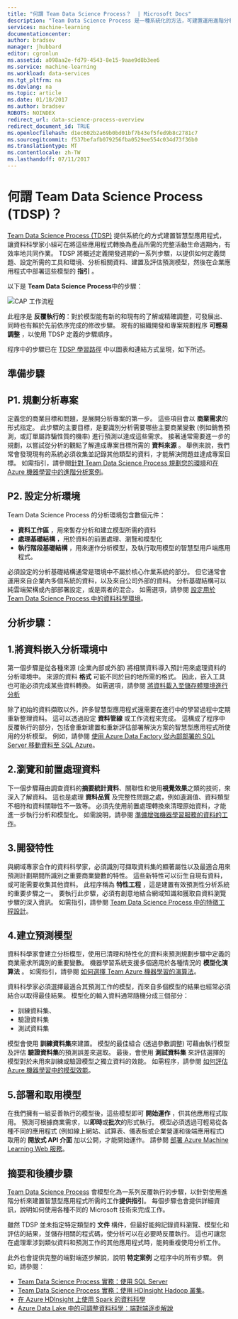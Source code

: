 ```yaml
---
title: "何謂 Team Data Science Process？  | Microsoft Docs"
description: "Team Data Science Process 是一種系統化的方法，可建置運用進階分析的智慧型應用程式。"
services: machine-learning
documentationcenter: 
author: bradsev
manager: jhubbard
editor: cgronlun
ms.assetid: a098aa2e-fd79-4543-8e15-9aae9d8b3ee6
ms.service: machine-learning
ms.workload: data-services
ms.tgt_pltfrm: na
ms.devlang: na
ms.topic: article
ms.date: 01/18/2017
ms.author: bradsev
ROBOTS: NOINDEX
redirect_url: data-science-process-overview
redirect_document_id: TRUE
ms.openlocfilehash: d1ec602b2a69b0bd01bf7b43ef5fed9b8c2781c7
ms.sourcegitcommit: f537befafb079256fba0529ee554c034d73f36b0
ms.translationtype: MT
ms.contentlocale: zh-TW
ms.lasthandoff: 07/11/2017
---
```

# <a name="what-is-the-team-data-science-process-tdsp"></a>何謂 Team Data Science Process (TDSP)？
[Team Data Science Process (TDSP)](data-science-process-overview.md) 提供系統化的方式建置智慧型應用程式，讓資料科學家小組可在將這些應用程式轉換為產品所需的完整活動生命週期內，有效率地共同作業。 TDSP 將概述定義開發週期的一系列步驟，以提供如何定義問題、設定所需的工具和環境、分析相關資料、建置及評估預測模型，然後在企業應用程式中部署這些模型的 **指引** 。 

以下是 **Team Data Science Process**中的步驟：  

![CAP 工作流程](./media/machine-learning-data-science-the-cortana-analytics-process/CAP-workflow.png)

此程序是 **反覆執行的**：對於模型能有新的和現有的了解或精確調整，可發展出、同時也有賴於先前依序完成的修改步驟。 現有的組織開發和專案規劃程序 **可輕易調整** ，以使用 TDSP 定義的步驟順序。 

程序中的步驟已在 [TDSP 學習路徑](https://azure.microsoft.com/documentation/learning-paths/cortana-analytics-process/) 中以圖表和連結方式呈現，如下所述。  

## <a name="preparation-steps"></a>準備步驟
## <a name="p1-plan-the-analytics-project"></a>P1. 規劃分析專案
定義您的商業目標和問題，是展開分析專案的第一步。 這些項目會以 **商業需求**的形式指定。 此步驟的主要目標，是要識別分析需要哪些主要商業變數 (例如銷售預測，或訂單屬詐騙性質的機率) 進行預測以達成這些需求。 接著通常需要進一步的規劃，以嘗試從分析的觀點了解達成專案目標所需的 **資料來源** 。 舉例來說，我們常會發現現有的系統必須收集並記錄其他類型的資料，才能解決問題並達成專案目標。 如需指引，請參閱[針對 Team Data Science Process 規劃您的環境](machine-learning-data-science-plan-your-environment.md)和[在 Azure 機器學習中的進階分析案例](machine-learning-data-science-plan-sample-scenarios.md)。  

## <a name="p2-setup-analytics-environment"></a>P2. 設定分析環境
Team Data Science Process 的分析環境包含數個元件： 

* **資料工作區** ，用來暫存分析和建立模型所需的資料 
* **處理基礎結構** ，用於資料的前置處理、瀏覽和模型化
* **執行階段基礎結構** ，用來運作分析模型，及執行取用模型的智慧型用戶端應用程式。  

必須設定的分析基礎結構通常是環境中不屬於核心作業系統的部分。 但它通常會運用來自企業內多個系統的資料，以及來自公司外部的資料。 分析基礎結構可以純雲端架構或內部部署設定，或是兩者的混合。 如需選項，請參閱 [設定用於 Team Data Science Process 中的資料科學環境](machine-learning-data-science-environment-setup.md)。

## <a name="analytics-steps"></a>分析步驟：
## <a name="1-ingest-data-into-the-analytical-environment"></a>1.將資料嵌入分析環境中
第一個步驟是從各種來源 (企業內部或外部) 將相關資料導入預計用來處理資料的分析環境中。 來源的資料 **格式** 可能不同於目的地所需的格式。 因此，嵌入工具也可能必須完成某些資料轉換。 如需選項，請參閱 [將資料載入至儲存體環境進行分析](machine-learning-data-science-ingest-data.md)

除了初始的資料擷取以外，許多智慧型應用程式還需要在進行中的學習過程中定期重新整理資料。 這可以透過設定 **資料管線** 或工作流程來完成。 這構成了程序中反覆執行的部分，包括會重新建置和重新評估部署解決方案的智慧型應用程式所使用的分析模型。 例如，請參閱 [使用 Azure Data Factory 從內部部署的 SQL Server 移動資料至 SQL Azure](machine-learning-data-science-move-sql-azure-adf.md)。

## <a name="2-explore-and-pre-process-data"></a>2.瀏覽和前置處理資料
下一個步驟藉由調查資料的**摘要統計資料**、關聯性和使用**視覺效果**之類的技術，來深入了解資料。 這也是處理 **資料品質** 及完整性問題之處，例如遺漏值、資料類型不相符和資料關聯性不一致等。 必須先使用前置處理轉換來清理原始資料，才能進一步執行分析和模型化。 如需說明，請參閱 [準備增強機器學習服務的資料的工作](machine-learning-data-science-prepare-data.md)。

## <a name="3-develop-features"></a>3.開發特性
與網域專家合作的資料科學家，必須識別可擷取資料集的顯著屬性以及最適合用來預測計劃期間所識別之重要商業變數的特性。 這些新特性可以衍生自現有資料，或可能需要收集其他資料。 此程序稱為 **特性工程** ，這是建置有效預測性分析系統的重要步驟之一。 要執行此步驟，必須有創意地結合網域知識和獲取自資料瀏覽步驟的深入資訊。 如需指引，請參閱 [Team Data Science Process 中的特徵工程設計](machine-learning-data-science-create-features.md)。

## <a name="4-create-predictive-models"></a>4.建立預測模型
資料科學家會建立分析模型，使用已清理和特性化的資料來預測規劃步驟中定義的商業需求所識別的重要變數。 機器學習系統支援多個適用於各種情況的 **模型化演算法** 。 如需指引，請參閱 [如何選擇 Team Azure 機器學習的演算法](machine-learning-algorithm-choice.md)。

資料科學家必須選擇最適合其預測工作的模型，而來自多個模型的結果也經常必須結合以取得最佳結果。 模型化的輸入資料通常隨機分成三個部分：

* 訓練資料集、 
* 驗證資料集 
* 測試資料集 

模型會使用 **訓練資料集**來建置。 模型的最佳組合 (透過參數調整) 可藉由執行模型及評估 **驗證資料集**的預測誤差來選取。 最後，會使用 **測試資料集** 來評估選擇的模型對於未用來訓練或驗證模型之獨立資料的效能。  如需程序，請參閱 [如何評估 Azure 機器學習中的模型效能](machine-learning-evaluate-model-performance.md)。

## <a name="5-deploy-and-consume-models"></a>5.部署和取用模型
在我們擁有一組妥善執行的模型後，這些模型即可 **開始運作** ，供其他應用程式取用。 預測可根據商業需求，以**即時**或**批次**的形式執行。 模型必須透過可輕易從各種不同的應用程式 (例如線上網站、試算表、儀表板或企業營運和後端應用程式) 取用的 **開放式 API 介面** 加以公開，才能開始運作。 請參閱 [部署 Azure Machine Learning Web 服務](machine-learning-publish-a-machine-learning-web-service.md)。

## <a name="summary-and-next-steps"></a>摘要和後續步驟
[Team Data Science Process](https://azure.microsoft.com/documentation/learning-paths/cortana-analytics-process/) 會模型化為一系列反覆執行的步驟，以針對使用進階分析來建置智慧型應用程式所需的工作**提供指引**。 每個步驟也會提供詳細資訊，說明如何使用各種不同的 Microsoft 技術來完成工作。 

雖然 TDSP 並未指定特定類型的 **文件** 構件，但最好能夠記錄資料瀏覽、模型化和評估的結果，並儲存相關的程式碼，使分析可以在必要時反覆執行。 這也可讓您在處理牽涉到類似資料和預測工作的其他應用程式時，能夠重複使用分析工作。

此外也會提供完整的端對端逐步解說，說明 **特定案例** 之程序中的所有步驟。 例如，請參閱︰

* [Team Data Science Process 實務：使用 SQL Server](machine-learning-data-science-process-sql-walkthrough.md)
* [Team Data Science Process 實務：使用 HDInsight Hadoop 叢集](machine-learning-data-science-process-hive-walkthrough.md)。
* [在 Azure HDInsight 上使用 Spark 的資料科學](machine-learning-data-science-spark-overview.md)
* [Azure Data Lake 中的可調整資料科學︰端對端逐步解說](machine-learning-data-science-process-data-lake-walkthrough.md)

